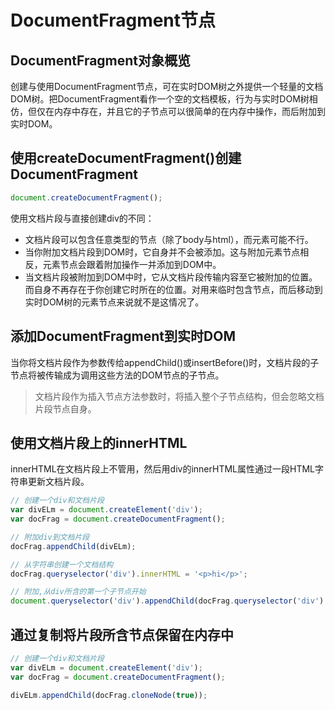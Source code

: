 # DocumentFragment节点

## DocumentFragment对象概览

创建与使用DocumentFragment节点，可在实时DOM树之外提供一个轻量的文档DOM树。把DocumentFragment看作一个空的文档模板，行为与实时DOM树相仿，但仅在内存中存在，并且它的子节点可以很简单的在内存中操作，而后附加到实时DOM。

## 使用createDocumentFragment()创建DocumentFragment

```javascript
document.createDocumentFragment();
```

使用文档片段与直接创建div的不同：

- 文档片段可以包含任意类型的节点（除了body与html），而元素可能不行。
- 当你附加文档片段到DOM时，它自身并不会被添加。这与附加元素节点相反，元素节点会跟着附加操作一并添加到DOM中。
- 当文档片段被附加到DOM中时，它从文档片段传输内容至它被附加的位置。而自身不再存在于你创建它时所在的位置。对用来临时包含节点，而后移动到实时DOM树的元素节点来说就不是这情况了。

## 添加DocumentFragment到实时DOM

当你将文档片段作为参数传给appendChild()或insertBefore()时，文档片段的子节点将被传输成为调用这些方法的DOM节点的子节点。

>文档片段作为插入节点方法参数时，将插入整个子节点结构，但会忽略文档片段节点自身。

## 使用文档片段上的innerHTML

innerHTML在文档片段上不管用，然后用div的innerHTML属性通过一段HTML字符串更新文档片段。

```javascript
// 创建一个div和文档片段
var divELm = document.createElement('div');
var docFrag = document.createDocumentFragment();

// 附加div到文档片段
docFrag.appendChild(divELm);

// 从字符串创建一个文档结构
docFrag.queryselector('div').innerHTML = '<p>hi</p>';

// 附加,从div所含的第一个子节点开始
document.queryselector('div').appendChild(docFrag.queryselector('div').firstChild);
```

## 通过复制将片段所含节点保留在内存中

```javascript
// 创建一个div和文档片段
var divELm = document.createElement('div');
var docFrag = document.createDocumentFragment();

divELm.appendChild(docFrag.cloneNode(true));
```